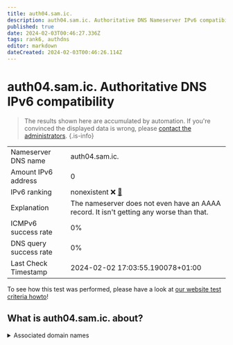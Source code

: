 ```yaml
---
title: auth04.sam.ic.
description: auth04.sam.ic. Authoritative DNS Nameserver IPv6 compatibility
published: true
date: 2024-02-03T00:46:27.336Z
tags: rank6, authdns
editor: markdown
dateCreated: 2024-02-03T00:46:26.114Z
---
```


# auth04.sam.ic. Authoritative DNS IPv6 compatibility

> The results shown here are accumulated by automation. If you're convinced the displayed data is wrong, please [contact the administrators](/howto/chat). 
{.is-info}




|   |   |
| - | - |
| Nameserver DNS name | auth04.sam.ic.
| Amount IPv6 address | 0
| IPv6 ranking | nonexistent :x: [🔗](/howto/ranking) |
| Explanation | The nameserver does not even have an AAAA record. It isn't getting any worse than that. |
| ICMPv6 success rate | 0%|
| DNS query success rate | 0% |
| Last Check Timestamp | 2024-02-02 17:03:55.190078+01:00 |

To see how this test was performed, please have a look at [our website test criteria howto](/howto/testcriteria/authdns)!


## What is auth04.sam.ic. about?






<details>
<summary>Associated domain names</summary>

www.samsung.com

</details>
